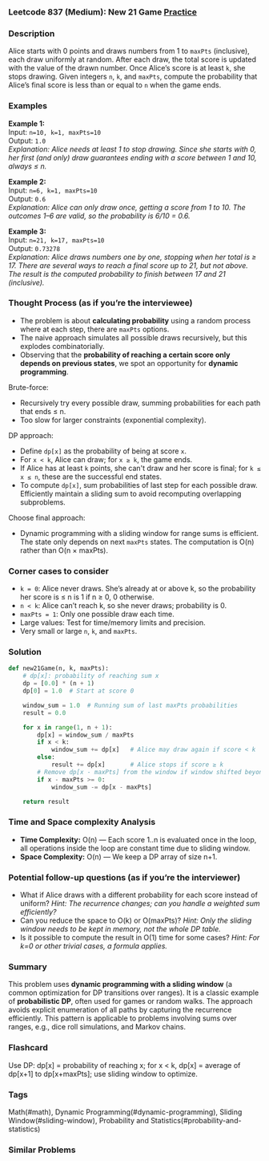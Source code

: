 ### Leetcode 837 (Medium): New 21 Game [Practice](https://leetcode.com/problems/new-21-game)

### Description  
Alice starts with 0 points and draws numbers from 1 to `maxPts` (inclusive), each draw uniformly at random. After each draw, the total score is updated with the value of the drawn number. Once Alice’s score is at least `k`, she stops drawing. Given integers `n`, `k`, and `maxPts`, compute the probability that Alice’s final score is less than or equal to `n` when the game ends.

### Examples  

**Example 1:**  
Input: `n=10, k=1, maxPts=10`  
Output: `1.0`  
*Explanation: Alice needs at least 1 to stop drawing. Since she starts with 0, her first (and only) draw guarantees ending with a score between 1 and 10, always ≤ n.*

**Example 2:**  
Input: `n=6, k=1, maxPts=10`  
Output: `0.6`  
*Explanation: Alice can only draw once, getting a score from 1 to 10. The outcomes 1–6 are valid, so the probability is 6/10 = 0.6.*

**Example 3:**  
Input: `n=21, k=17, maxPts=10`  
Output: `0.73278`  
*Explanation: Alice draws numbers one by one, stopping when her total is ≥ 17. There are several ways to reach a final score up to 21, but not above. The result is the computed probability to finish between 17 and 21 (inclusive).*

### Thought Process (as if you’re the interviewee)  
- The problem is about **calculating probability** using a random process where at each step, there are `maxPts` options.
- The naive approach simulates all possible draws recursively, but this explodes combinatorially.
- Observing that the **probability of reaching a certain score only depends on previous states**, we spot an opportunity for **dynamic programming**.

Brute-force:
- Recursively try every possible draw, summing probabilities for each path that ends ≤ n.
- Too slow for larger constraints (exponential complexity).

DP approach:
- Define `dp[x]` as the probability of being at score `x`.
- For `x < k`, Alice can draw; for `x ≥ k`, the game ends.
- If Alice has at least `k` points, she can't draw and her score is final; for `k ≤ x ≤ n`, these are the successful end states.
- To compute `dp[x]`, sum probabilities of last step for each possible draw. Efficiently maintain a sliding sum to avoid recomputing overlapping subproblems.

Choose final approach:
- Dynamic programming with a sliding window for range sums is efficient. The state only depends on next `maxPts` states. The computation is O(n) rather than O(n × maxPts).

### Corner cases to consider  
- `k = 0`: Alice never draws. She’s already at or above k, so the probability her score is ≤ n is 1 if n ≥ 0, 0 otherwise.
- `n < k`: Alice can’t reach k, so she never draws; probability is 0.
- `maxPts = 1`: Only one possible draw each time.
- Large values: Test for time/memory limits and precision.
- Very small or large `n`, `k`, and `maxPts`.

### Solution

```python
def new21Game(n, k, maxPts):
    # dp[x]: probability of reaching sum x
    dp = [0.0] * (n + 1)
    dp[0] = 1.0  # Start at score 0

    window_sum = 1.0  # Running sum of last maxPts probabilities
    result = 0.0

    for x in range(1, n + 1):
        dp[x] = window_sum / maxPts
        if x < k:
            window_sum += dp[x]   # Alice may draw again if score < k
        else:
            result += dp[x]       # Alice stops if score ≥ k
        # Remove dp[x - maxPts] from the window if window shifted beyond that point
        if x - maxPts >= 0:
            window_sum -= dp[x - maxPts]

    return result
```

### Time and Space complexity Analysis  

- **Time Complexity:** O(n) — Each score 1..n is evaluated once in the loop, all operations inside the loop are constant time due to sliding window.
- **Space Complexity:** O(n) — We keep a DP array of size n+1.

### Potential follow-up questions (as if you’re the interviewer)  

- What if Alice draws with a different probability for each score instead of uniform?
  *Hint: The recurrence changes; can you handle a weighted sum efficiently?*
- Can you reduce the space to O(k) or O(maxPts)?
  *Hint: Only the sliding window needs to be kept in memory, not the whole DP table.*
- Is it possible to compute the result in O(1) time for some cases?
  *Hint: For k=0 or other trivial cases, a formula applies.*

### Summary
This problem uses **dynamic programming with a sliding window** (a common optimization for DP transitions over ranges). It is a classic example of **probabilistic DP**, often used for games or random walks. The approach avoids explicit enumeration of all paths by capturing the recurrence efficiently. This pattern is applicable to problems involving sums over ranges, e.g., dice roll simulations, and Markov chains.


### Flashcard
Use DP: dp[x] = probability of reaching x; for x < k, dp[x] = average of dp[x+1] to dp[x+maxPts]; use sliding window to optimize.

### Tags
Math(#math), Dynamic Programming(#dynamic-programming), Sliding Window(#sliding-window), Probability and Statistics(#probability-and-statistics)

### Similar Problems
